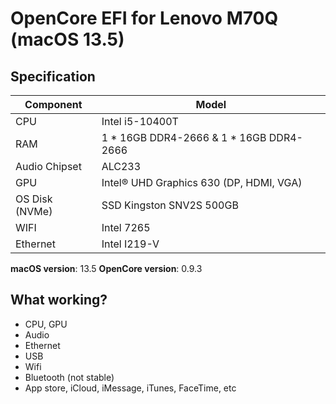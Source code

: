 # OpenCore EFI for Lenovo M70Q (macOS 13.5)

## Specification
| **Component** | **Model** |
| ------------- | --------- |
| CPU | Intel i5-10400T |
| RAM | 1 * 16GB DDR4-2666 & 1 * 16GB DDR4-2666|
| Audio Chipset | ALC233 |
| GPU | Intel® UHD Graphics 630 (DP, HDMI, VGA) |
| OS Disk (NVMe) | SSD Kingston SNV2S 500GB |
| WIFI | Intel 7265 |
| Ethernet | Intel I219-V |

**macOS version**: 13.5
**OpenCore version**: 0.9.3

## What working?

- CPU, GPU
- Audio
- Ethernet
- USB
- Wifi
- Bluetooth (not stable)
- App store, iCloud, iMessage, iTunes, FaceTime, etc
